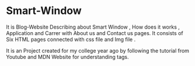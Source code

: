 # Smart-Window

It is Blog-Website Describing about Smart Window , How does it works , Application and Carrer with About us and Contact us pages. It consists of Six HTML pages connected with css file and Img file .

It is an Project created for my college year ago by following the tutorial from Youtube and MDN Website for understanding tags.
